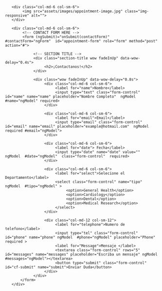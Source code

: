 <div class="container">
  <div class="row">

       <div class="col-md-6 col-sm-6">
            <img src="assets/images/appointment-image.jpg" class="img-responsive" alt="">
       </div>

       <div class="col-md-6 col-sm-6">
            <!-- CONTACT FORM HERE -->
            <form (ngSubmit)="onSubmit(contactForm)"  #contactForm="ngForm"  id="appointment-form" role="form" method="post" action="#">

                 <!-- SECTION TITLE -->
                 <div class="section-title wow fadeInUp" data-wow-delay="0.4s">
                      <h2>¡Contactanos!</h2>
                 </div>

                 <div class="wow fadeInUp" data-wow-delay="0.8s">
                      <div class="col-md-6 col-sm-6">
                           <label for="name">Nombre</label>
                           <input type="text" class="form-control" id="name" name="name" placeholder="Nombre Completo"  ngModel #name="ngModel" required>
                      </div>

                      <div class="col-md-6 col-sm-6">
                           <label for="email">Email</label>
                           <input type="email" class="form-control" id="email" name="email" placeholder="example@hotmail.com"  ngModel required #email="ngModel">
                      </div>

                      <div class="col-md-6 col-sm-6">
                           <label for="date"> Fecha</label>
                           <input type="date" name="date" value=""   ngModel  #date="ngModel"  class="form-control"  required>
                      </div>

                      <div class="col-md-6 col-sm-6">
                           <label for="select">Selecione el Departamento</label>
                           <select class="form-control" name="tipo" ngModel  #tipo="ngModel" >
                                <option>General Health</option>
                                <option>Cardiology</option>
                                <option>Dental</option>
                                <option>Medical Research</option>
                           </select>
                      </div>

                      <div class="col-md-12 col-sm-12">
                           <label for="telephone">Numero de telefono</label>
                           <input type="tel" class="form-control" id="phone" name="phone" ngModel  #phone="ngModel" placeholder="Phone" required >
                           <label for="Message">Mensaje </label>
                           <textarea class="form-control" rows="5" id="messages" name="messages" placeholder="Escriba un mensaje" ngModel  #messages="ngModel"></textarea>
                           <button type="submit" class="form-control" id="cf-submit" name="submit">Enviar Duda</button>
                      </div>
                 </div>
           </form>
       </div>
  </div>
</div>
